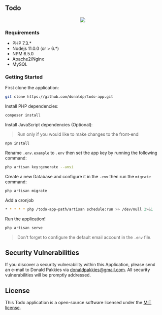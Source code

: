 ## Todo

<p align="center"><img src="app.png"/></p>

### Requirements

* PHP 7.3.*
* Nodejs 11.0.0 (or > 6.*)
* NPM 6.5.0
* Apache2/Nginx
* MySQL

### Getting Started

First clone the application:

```bash
git clone https://github.com/donaldp/todo-app.git
```

Install PHP dependencies:

```bash
composer install
```

Install JavaScript dependencies (Optional):

> Run only if you would like to make changes to the front-end

```bash
npm install
```

Rename `.env.example` to `.env` then set the app key by running the following command:

```bash
php artisan key:generate --ansi
```

Create a new Database and configure it in the `.env` then run the `migrate` command:

```bash
php artisan migrate
```

Add a cronjob

```bash
* * * * * php /todo-app-path/artisan schedule:run >> /dev/null 2>&1
```

Run the application!

```bash
php artisan serve
```

> Don't forget to configure the default email account in the `.env` file.

## Security Vulnerabilities

If you discover a security vulnerability within this Application, please send an e-mail to Donald Pakkies via [donaldpakkies@gmail.com](mailto:donaldpakkies@gmail.com). All security vulnerabilities will be promptly addressed.

## License

This Todo application is a open-source software licensed under the [MIT license](https://opensource.org/licenses/MIT).
